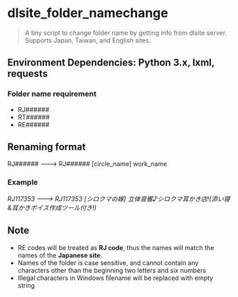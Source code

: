 # dlsite_folder_namechange

> A tiny script to change folder name by getting info from dlsite server.  
> Supports Japan, Taiwan, and English sites.

## Environment Dependencies: Python 3.x, lxml, requests

### Folder name requirement

* RJ######
* RT######
* RE######

## Renaming format

RJ###### ---> RJ###### [circle_name] work_name

### Example

*RJ117353 ---> RJ117353 [シロクマの嫁] 立体音響♪シロクマ耳かき店!(添い寝&耳かきボイス作成ツール付き!)*

## Note

* RE codes will be treated as **RJ code**, thus the names will match the names of the **Japanese site**.
* Names of the folder is case sensitive, and cannot contain any characters other than the beginning two letters and six numbers
* Illegal characters in Windows filename will be replaced with empty string
